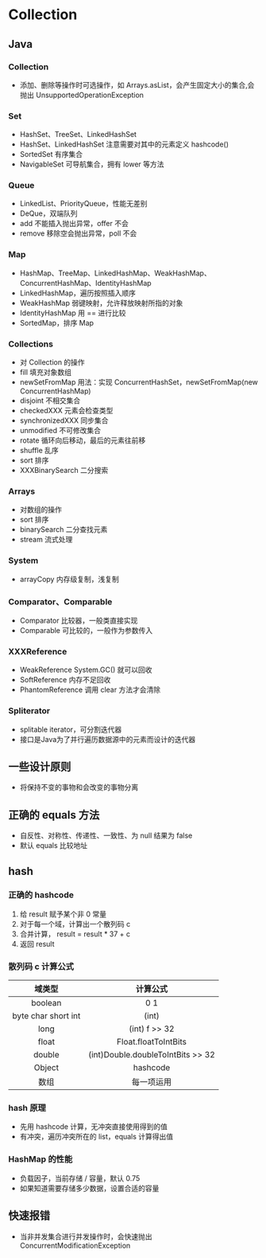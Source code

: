 # Collection

## Java

### Collection

- 添加、删除等操作时可选操作，如 Arrays.asList，会产生固定大小的集合,会抛出 UnsupportedOperationException

### Set

- HashSet、TreeSet、LinkedHashSet
- HashSet、LinkedHashSet 注意需要对其中的元素定义 hashcode()
- SortedSet 有序集合
- NavigableSet 可导航集合，拥有 lower 等方法

### Queue

- LinkedList、PriorityQueue，性能无差别
- DeQue，双端队列
- add 不能插入抛出异常，offer 不会
- remove 移除空会抛出异常，poll 不会

### Map

- HashMap、TreeMap、LinkedHashMap、WeakHashMap、ConcurrentHashMap、IdentityHashMap
- LinkedHashMap，遍历按照插入顺序
- WeakHashMap 弱键映射，允许释放映射所指的对象
- IdentityHashMap 用 == 进行比较
- SortedMap，排序 Map

### Collections

- 对 Collection 的操作
- fill 填充对象数组
- newSetFromMap 用法：实现 ConcurrentHashSet，newSetFromMap(new ConcurrentHashMap)
- disjoint 不相交集合
- checkedXXX 元素会检查类型
- synchronizedXXX 同步集合
- unmodified 不可修改集合
- rotate 循环向后移动，最后的元素往前移
- shuffle 乱序
- sort 排序
- XXXBinarySearch 二分搜索

### Arrays

- 对数组的操作
- sort 排序
- binarySearch 二分查找元素
- stream 流式处理

### System

- arrayCopy 内存级复制，浅复制

### Comparator、Comparable

- Comparator 比较器，一般类直接实现
- Comparable 可比较的，一般作为参数传入

### XXXReference

- WeakReference System.GC() 就可以回收
- SoftReference 内存不足回收
- PhantomReference 调用 clear 方法才会清除

### Spliterator

- splitable iterator，可分割迭代器
- 接口是Java为了并行遍历数据源中的元素而设计的迭代器

## 一些设计原则

- 将保持不变的事物和会改变的事物分离

## 正确的 equals 方法

- 自反性、对称性、传递性、一致性、为 null 结果为 false
- 默认 equals 比较地址

## hash

### 正确的 hashcode

1. 给 result 赋予某个非 0 常量
1. 对于每一个域，计算出一个散列码 c
1. 合并计算， result = result * 37 + c
1. 返回 result

### 散列码 c 计算公式

|域类型|计算公式|
|:---:|:---:|
|boolean|0 1|
|byte char short int|(int)|
|long|(int) f >> 32|
|float|Float.floatToIntBits|
|double|(int)Double.doubleToIntBits >> 32|
|Object|hashcode|
|数组|每一项运用|

### hash 原理

- 先用 hashcode 计算，无冲突直接使用得到的值
- 有冲突，遍历冲突所在的 list，equals 计算得出值

### HashMap 的性能

- 负载因子，当前存储 / 容量，默认 0.75
- 如果知道需要存储多少数据，设置合适的容量

## 快速报错

- 当非并发集合进行并发操作时，会快速抛出 ConcurrentModificationException